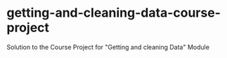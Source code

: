 # getting-and-cleaning-data-course-project
Solution to the Course Project for "Getting and cleaning Data" Module
